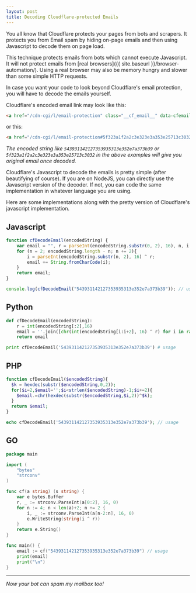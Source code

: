 ```yaml
---
layout: post
title: Decoding Cloudflare-protected Emails
---
```


You all know that Cloudflare protects your pages from bots and scrapers. It protects you from Email spam by hiding on-page emails and then using Javascript to decode them on page load. 

This technique protects emails from bots which cannot execute Javascript. It will not protect emails from [real browsers]({{ site.baseurl }}/browser-automation/). Using a real browser may also be memory hungry and slower than some simple HTTP requests. 

In case you want your code to look beyond Cloudflare's email protection, you will have to decode the emails yourself. 

Cloudflare's encoded email link may look like this:

```html
<a href="/cdn-cgi/l/email-protection" class="__cf_email__" data-cfemail="543931142127353935313e352e7a373b39">[email&#160;protected]</a>
```

or this:

```html
<a href="/cdn-cgi/l/email-protection#5f323a1f2a2c3e323e3a353e25713c3032"><i class="svg-icon email"></i></a>
```

_The encoded string like `543931142127353935313e352e7a373b39` or `5f323a1f2a2c3e323e3a353e25713c3032` in the above examples will give you original email once decoded._

Cloudflare's Javascript to decode the emails is pretty simple (after beautifying of course). If you are on NodeJS, you can directly use the Javascript version of the decoder. If not, you can code the same implementation in whatever language you are using. 

Here are some implementations along with the pretty version of Cloudflare's javascript implementation.

## Javascript

```javascript
function cfDecodeEmail(encodedString) {
    var email = "", r = parseInt(encodedString.substr(0, 2), 16), n, i;
    for (n = 2; encodedString.length - n; n += 2){
    	i = parseInt(encodedString.substr(n, 2), 16) ^ r;
		email += String.fromCharCode(i);
    }
    return email;
}

console.log(cfDecodeEmail("543931142127353935313e352e7a373b39")); // usage
```

## Python

```python
def cfDecodeEmail(encodedString):
    r = int(encodedString[:2],16)
    email = ''.join([chr(int(encodedString[i:i+2], 16) ^ r) for i in range(2, len(encodedString), 2)])
    return email

print cfDecodeEmail('543931142127353935313e352e7a373b39') # usage
```

## PHP

```php
function cfDecodeEmail($encodedString){
  $k = hexdec(substr($encodedString,0,2));
  for($i=2,$email='';$i<strlen($encodedString)-1;$i+=2){
    $email.=chr(hexdec(substr($encodedString,$i,2))^$k);
  }
  return $email;
}

echo cfDecodeEmail('543931142127353935313e352e7a373b39'); // usage
```

## GO

```go
package main

import (
	"bytes"
	"strconv"
)

func cf(a string) (s string) {
	var e bytes.Buffer
	r, _ := strconv.ParseInt(a[0:2], 16, 0)
	for n := 4; n < len(a)+2; n += 2 {
		i, _ := strconv.ParseInt(a[n-2:n], 16, 0)
		e.WriteString(string(i ^ r))
	}
	return e.String()
}

func main() {
	email := cf("543931142127353935313e352e7a373b39") // usage
	print(email)
	print("\n")
}
```

[1]: https://gist.github.com/AbeEstrada/11e4511f9915b00f9714	"Go Implementation take from this gist"
[2]: http://blog.safebuff.com/2016/06/01/Cloudflare-Email-Protection-Decoder/	"PHP / Python implementation taken from safebuff.com"

---

_Now your bot can spam my mailbox too!_


